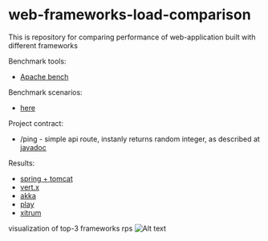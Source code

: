 web-frameworks-load-comparison
=======
This is repository for comparing performance of web-application built with different frameworks


Benchmark tools:
* [Apache bench](https://httpd.apache.org/docs/2.4/programs/ab.html)

Benchmark scenarios:
* [here](https://github.com/IgorPerikov/web-frameworks-load-comparison/tree/master/benchmark-scenarios)

Project contract:
* /ping - simple api route, instanly returns random integer, as described at [javadoc](https://docs.oracle.com/javase/8/docs/api/java/util/Random.html#nextInt--)


Results:
* [spring + tomcat](https://github.com/IgorPerikov/web-frameworks-load-comparison/blob/master/spring-tomcat/README.md)
* [vert.x](https://github.com/IgorPerikov/web-frameworks-load-comparison/blob/master/vertx/README.md)
* [akka](https://github.com/IgorPerikov/web-frameworks-load-comparison/blob/master/akka/README.md)
* [play](https://github.com/IgorPerikov/web-frameworks-load-comparison/blob/master/play/README.md)
* [xitrum](https://github.com/IgorPerikov/web-frameworks-load-comparison/blob/master/xitrum/README.md)

visualization of top-3 frameworks rps
![Alt text](http://i.imgur.com/vRfIEy6.png)
